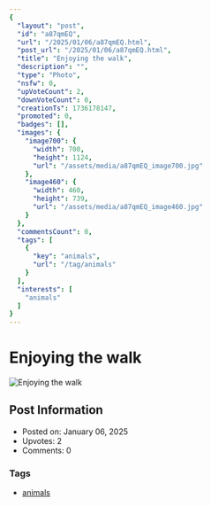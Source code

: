 ```yaml
---
{
  "layout": "post",
  "id": "a87qmEQ",
  "url": "/2025/01/06/a87qmEQ.html",
  "post_url": "/2025/01/06/a87qmEQ.html",
  "title": "Enjoying the walk",
  "description": "",
  "type": "Photo",
  "nsfw": 0,
  "upVoteCount": 2,
  "downVoteCount": 0,
  "creationTs": 1736178147,
  "promoted": 0,
  "badges": [],
  "images": {
    "image700": {
      "width": 700,
      "height": 1124,
      "url": "/assets/media/a87qmEQ_image700.jpg"
    },
    "image460": {
      "width": 460,
      "height": 739,
      "url": "/assets/media/a87qmEQ_image460.jpg"
    }
  },
  "commentsCount": 0,
  "tags": [
    {
      "key": "animals",
      "url": "/tag/animals"
    }
  ],
  "interests": [
    "animals"
  ]
}
---
```


# Enjoying the walk

![Enjoying the walk](/assets/media/a87qmEQ_image700.jpg)

## Post Information

- Posted on: January 06, 2025
- Upvotes: 2
- Comments: 0

### Tags

- [animals](/tag/animals)
